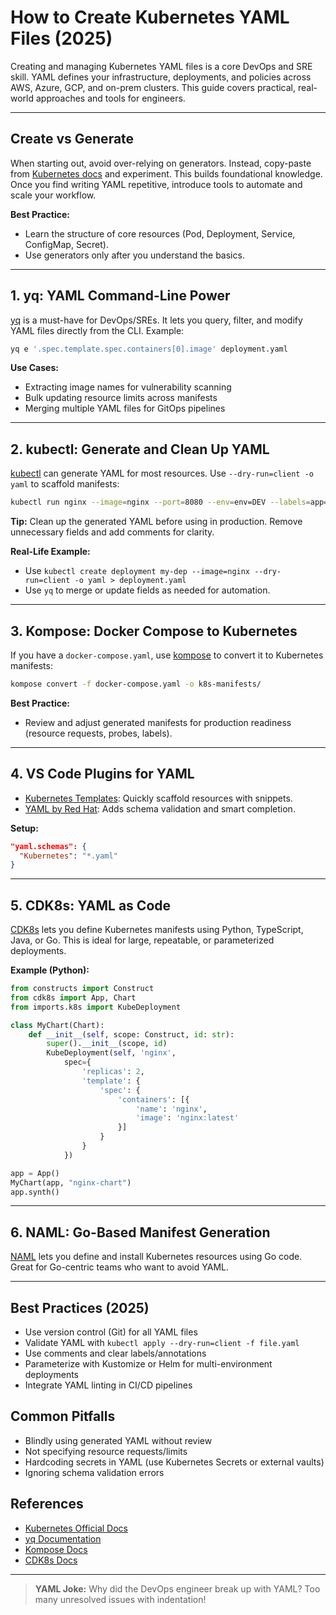 # How to Create Kubernetes YAML Files (2025)

Creating and managing Kubernetes YAML files is a core DevOps and SRE skill. YAML defines your infrastructure, deployments, and policies across AWS, Azure, GCP, and on-prem clusters. This guide covers practical, real-world approaches and tools for engineers.

---

## Create vs Generate

When starting out, avoid over-relying on generators. Instead, copy-paste from [Kubernetes docs](https://kubernetes.io/) and experiment. This builds foundational knowledge. Once you find writing YAML repetitive, introduce tools to automate and scale your workflow.

**Best Practice:**

- Learn the structure of core resources (Pod, Deployment, Service, ConfigMap, Secret).
- Use generators only after you understand the basics.

---

## 1. yq: YAML Command-Line Power

[yq](https://mikefarah.gitbook.io/yq/) is a must-have for DevOps/SREs. It lets you query, filter, and modify YAML files directly from the CLI. Example:

```bash
yq e '.spec.template.spec.containers[0].image' deployment.yaml
```

**Use Cases:**

- Extracting image names for vulnerability scanning
- Bulk updating resource limits across manifests
- Merging multiple YAML files for GitOps pipelines

---

## 2. kubectl: Generate and Clean Up YAML

[kubectl](https://kubernetes.io/docs/reference/kubectl/kubectl/) can generate YAML for most resources. Use `--dry-run=client -o yaml` to scaffold manifests:

```bash
kubectl run nginx --image=nginx --port=8080 --env=env=DEV --labels=app=nginx,owner=user --dry-run=client -o yaml > nginx-pod.yaml
```

**Tip:** Clean up the generated YAML before using in production. Remove unnecessary fields and add comments for clarity.

**Real-Life Example:**

- Use `kubectl create deployment my-dep --image=nginx --dry-run=client -o yaml > deployment.yaml`
- Use `yq` to merge or update fields as needed for automation.

---

## 3. Kompose: Docker Compose to Kubernetes

If you have a `docker-compose.yaml`, use [kompose](https://kompose.io/) to convert it to Kubernetes manifests:

```bash
kompose convert -f docker-compose.yaml -o k8s-manifests/
```

**Best Practice:**

- Review and adjust generated manifests for production readiness (resource requests, probes, labels).

---

## 4. VS Code Plugins for YAML

- [Kubernetes Templates](https://marketplace.visualstudio.com/items?itemName=lunuan.kubernetes-templates): Quickly scaffold resources with snippets.
- [YAML by Red Hat](https://marketplace.visualstudio.com/items?itemName=redhat.vscode-yaml): Adds schema validation and smart completion.

**Setup:**

```json
"yaml.schemas": {
  "Kubernetes": "*.yaml"
}
```

---

## 5. CDK8s: YAML as Code

[CDK8s](https://cdk8s.io/) lets you define Kubernetes manifests using Python, TypeScript, Java, or Go. This is ideal for large, repeatable, or parameterized deployments.

**Example (Python):**

```python
from constructs import Construct
from cdk8s import App, Chart
from imports.k8s import KubeDeployment

class MyChart(Chart):
    def __init__(self, scope: Construct, id: str):
        super().__init__(scope, id)
        KubeDeployment(self, 'nginx',
            spec={
                'replicas': 2,
                'template': {
                    'spec': {
                        'containers': [{
                            'name': 'nginx',
                            'image': 'nginx:latest'
                        }]
                    }
                }
            })

app = App()
MyChart(app, "nginx-chart")
app.synth()
```

---

## 6. NAML: Go-Based Manifest Generation

[NAML](https://github.com/kris-nova/naml) lets you define and install Kubernetes resources using Go code. Great for Go-centric teams who want to avoid YAML.

---

## Best Practices (2025)

- Use version control (Git) for all YAML files
- Validate YAML with `kubectl apply --dry-run=client -f file.yaml`
- Use comments and clear labels/annotations
- Parameterize with Kustomize or Helm for multi-environment deployments
- Integrate YAML linting in CI/CD pipelines

## Common Pitfalls

- Blindly using generated YAML without review
- Not specifying resource requests/limits
- Hardcoding secrets in YAML (use Kubernetes Secrets or external vaults)
- Ignoring schema validation errors

## References

- [Kubernetes Official Docs](https://kubernetes.io/docs/)
- [yq Documentation](https://mikefarah.gitbook.io/yq/)
- [Kompose Docs](https://kompose.io/)
- [CDK8s Docs](https://cdk8s.io/docs/latest/)

---

> **YAML Joke:**
> Why did the DevOps engineer break up with YAML? Too many unresolved issues with indentation!
